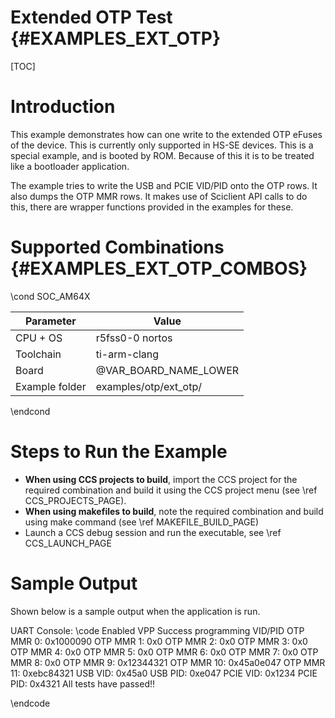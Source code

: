# Extended OTP Test {#EXAMPLES_EXT_OTP}

[TOC]

# Introduction

This example demonstrates how can one write to the extended OTP eFuses of the device. This is currently only supported in HS-SE devices. This is a special example, and is booted by ROM. Because of this it is to be treated like a bootloader application.

The example tries to write the USB and PCIE VID/PID onto the OTP rows. It also dumps the OTP MMR rows. It makes use of Sciclient API calls to do this, there are wrapper functions provided in the examples for these.

# Supported Combinations {#EXAMPLES_EXT_OTP_COMBOS}

\cond SOC_AM64X

 Parameter      | Value
 ---------------|-----------
 CPU + OS       | r5fss0-0 nortos
 Toolchain      | ti-arm-clang
 Board          | @VAR_BOARD_NAME_LOWER
 Example folder | examples/otp/ext_otp/

\endcond

# Steps to Run the Example

- **When using CCS projects to build**, import the CCS project for the required combination
  and build it using the CCS project menu (see \ref CCS_PROJECTS_PAGE).
- **When using makefiles to build**, note the required combination and build using
  make command (see \ref MAKEFILE_BUILD_PAGE)
- Launch a CCS debug session and run the executable, see \ref CCS_LAUNCH_PAGE

# Sample Output

Shown below is a sample output when the application is run.

UART Console:
\code
Enabled VPP
Success programming VID/PID
OTP MMR 0: 0x1000090
OTP MMR 1: 0x0
OTP MMR 2: 0x0
OTP MMR 3: 0x0
OTP MMR 4: 0x0
OTP MMR 5: 0x0
OTP MMR 6: 0x0
OTP MMR 7: 0x0
OTP MMR 8: 0x0
OTP MMR 9: 0x12344321
OTP MMR 10: 0x45a0e047
OTP MMR 11: 0xebc84321
USB VID: 0x45a0
USB PID: 0xe047
PCIE VID: 0x1234
PCIE PID: 0x4321
All tests have passed!!

\endcode
